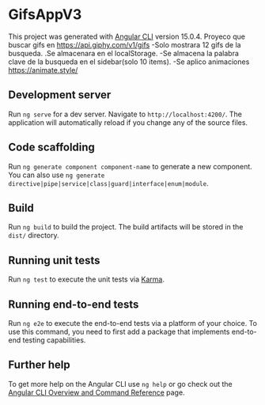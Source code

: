 # GifsAppV3

This project was generated with [Angular CLI](https://github.com/angular/angular-cli) version 15.0.4.
Proyeco que buscar gifs en https://api.giphy.com/v1/gifs
-Solo mostrara 12 gifs de la busqueda.
.Se almacenara en el localStorage.
-Se almacena la palabra clave de la busqueda en el sidebar(solo 10 items).
-Se aplico animaciones https://animate.style/

## Development server

Run `ng serve` for a dev server. Navigate to `http://localhost:4200/`. The application will automatically reload if you change any of the source files.

## Code scaffolding

Run `ng generate component component-name` to generate a new component. You can also use `ng generate directive|pipe|service|class|guard|interface|enum|module`.

## Build

Run `ng build` to build the project. The build artifacts will be stored in the `dist/` directory.

## Running unit tests

Run `ng test` to execute the unit tests via [Karma](https://karma-runner.github.io).

## Running end-to-end tests

Run `ng e2e` to execute the end-to-end tests via a platform of your choice. To use this command, you need to first add a package that implements end-to-end testing capabilities.

## Further help

To get more help on the Angular CLI use `ng help` or go check out the [Angular CLI Overview and Command Reference](https://angular.io/cli) page.
